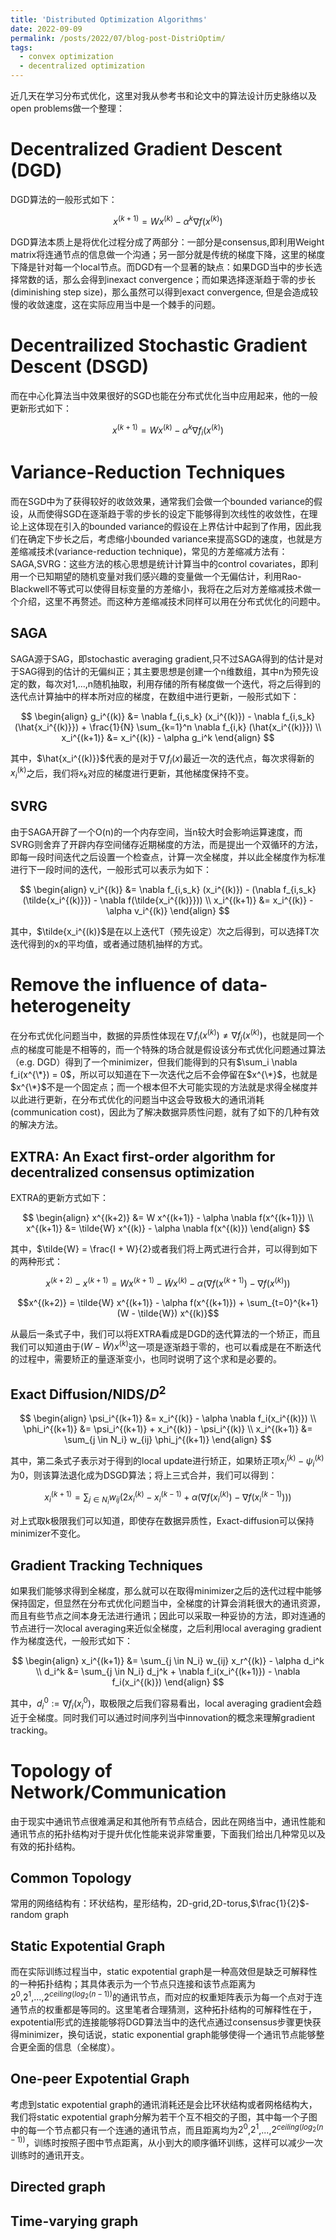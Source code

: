 ```yaml
---
title: 'Distributed Optimization Algorithms'
date: 2022-09-09
permalink: /posts/2022/07/blog-post-DistriOptim/
tags:
  - convex optimization
  - decentralized optimization
---
```


近几天在学习分布式优化，这里对我从参考书和论文中的算法设计历史脉络以及open problems做一个整理：

# Decentralized Gradient Descent (DGD)

DGD算法的一般形式如下：

$$x^{(k+1)} = W x^{(k)} - \alpha^k \nabla f(x^{(k)})$$

DGD算法本质上是将优化过程分成了两部分：一部分是consensus,即利用Weight matrix将连通节点的信息做一个沟通；另一部分就是传统的梯度下降，这里的梯度下降是针对每一个local节点。而DGD有一个显著的缺点：如果DGD当中的步长选择常数的话，那么会得到inexact convergence；而如果选择逐渐趋于零的步长(diminishing step size)，那么虽然可以得到exact convergence, 但是会造成较慢的收敛速度，这在实际应用当中是一个棘手的问题。

# Decentrailized Stochastic Gradient Descent (DSGD)

而在中心化算法当中效果很好的SGD也能在分布式优化当中应用起来，他的一般更新形式如下：

$$x^{(k+1)} = W x^{(k)} - \alpha^k \nabla f_i(x^{(k)})$$

# Variance-Reduction Techniques

而在SGD中为了获得较好的收敛效果，通常我们会做一个bounded variance的假设，从而使得SGD在逐渐趋于零的步长的设定下能够得到次线性的收敛性，在理论上这体现在引入的bounded variance的假设在上界估计中起到了作用，因此我们在确定下步长之后，考虑缩小bounded variance来提高SGD的速度，也就是方差缩减技术(variance-reduction technique)，常见的方差缩减方法有：SAGA,SVRG：这些方法的核心思想是统计计算当中的control covariates，即利用一个已知期望的随机变量对我们感兴趣的变量做一个无偏估计，利用Rao-Blackwell不等式可以使得目标变量的方差缩小，我将在之后对方差缩减技术做一个介绍，这里不再赘述。而这种方差缩减技术同样可以用在分布式优化的问题中。

## SAGA

SAGA源于SAG，即stochastic averaging gradient,只不过SAGA得到的估计是对于SAG得到的估计的无偏纠正；其主要思想是创建一个n维数组，其中n为预先设定的数，每次对1,...,n随机抽取，利用存储的所有梯度做一个迭代，将之后得到的迭代点计算抽中的样本所对应的梯度，在数组中进行更新，一般形式如下：

$$
\begin{align}
    g_i^{(k)} &= \nabla f_{i,s_k} (x_i^{(k)}) - \nabla f_{i,s_k} (\hat{x_i^{(k)}}) + \frac{1}{N} \sum_{k=1}^n \nabla f_{i,k} (\hat{x_i^{(k)}}) \\
    x_i^{(k+1)} &= x_i^{(k)} - \alpha g_i^k
\end{align}
$$

其中，$\hat{x_i^{(k)}}$代表的是对于$\nabla f_i(x)$最近一次的迭代点，每次求得新的$x_i^{(k)}$之后，我们将$x_k$对应的梯度进行更新，其他梯度保持不变。

## SVRG

由于SAGA开辟了一个O(n)的一个内存空间，当n较大时会影响运算速度，而SVRG则舍弃了开辟内存空间储存近期梯度的方法，而是提出一个双循环的方法，即每一段时间迭代之后设置一个检查点，计算一次全梯度，并以此全梯度作为标准进行下一段时间的迭代，一般形式可以表示为如下：

$$
\begin{align}
  v_i^{(k)} &= \nabla f_{i,s_k} (x_i^{(k)}) - (\nabla f_{i,s_k}(\tilde{x_i^{(k)}}) - \nabla f(\tilde{x_i^{(k)}})) \\ 
  x_i^{(k+1)} &= x_i^{(k)} - \alpha v_i^{(k)}
\end{align}
$$

其中，$\tilde{x_i^{(k)}$是在以上迭代T（预先设定）次之后得到，可以选择T次迭代得到的x的平均值，或者通过随机抽样的方式。

# Remove the influence of data-heterogeneity

在分布式优化问题当中，数据的异质性体现在$\nabla f_i(x^{(k)}) \neq \nabla f_j(x^{(k)})$，也就是同一个点的梯度可能是不相等的，而一个特殊的场合就是假设该分布式优化问题通过算法（e.g. DGD）得到了一个minimizer，但我们能得到的只有$\sum_i \nabla f_i(x^{\*}) = 0$，所以可以知道在下一次迭代之后不会停留在$x^{\*}$，也就是$x^{\*}$不是一个固定点；而一个根本但不大可能实现的方法就是求得全梯度并以此进行更新，在分布式优化的问题当中这会导致极大的通讯消耗(communication cost)，因此为了解决数据异质性问题，就有了如下的几种有效的解决方法。

## EXTRA: An Exact first-order algorithm for decentralized consensus optimization

EXTRA的更新方式如下：

$$
\begin{align}
    x^{(k+2)} &= W x^{(k+1)} - \alpha \nabla f(x^{(k+1)}) \\ 
    x^{(k+1)} &= \tilde{W} x^{(k)} - \alpha \nabla f(x^{(k)})
\end{align}
$$

其中，$\tilde{W} = \frac{I + W}{2}或者我们将上两式进行合并，可以得到如下的两种形式：

$$x^{(k+2)} - x^{(k+1)} = W x^{(k+1)} - \tilde{W} x^{(k)} - \alpha (\nabla f(x^{(k+1)}) - \nabla f(x^{(k)})) $$

$$x^{(k+2)} = \tilde{W} x^{(k+1)} - \alpha f(x^{(k+1)}) + \sum_{t=0}^{k+1} (W - \tilde{W}) x^{(k)}$$

从最后一条式子中，我们可以将EXTRA看成是DGD的迭代算法的一个矫正，而且我们可以知道由于$(W - \tilde{W}) x^{(k)}$这一项是逐渐趋于零的，也可以看成是在不断迭代的过程中，需要矫正的量逐渐变小，也同时说明了这个求和是必要的。

## Exact Diffusion/NIDS/$D^2$

$$
\begin{align}
    \psi_i^{(k+1)} &= x_i^{(k)} - \alpha \nabla f_i(x_i^{(k)}) \\ 
    \phi_i^{(k+1)} &= \psi_i^{(k+1)} + x_i^{(k)} - \psi_i^{(k)} \\
    x_i^{(k+1)} &= \sum_{j \in N_i} w_{ij} \phi_j^{(k+1)}
\end{align}
$$

其中，第二条式子表示对于得到的local update进行矫正，如果矫正项$x_i^{(k)} - \psi_i^{(k)}$为0，则该算法退化成为DSGD算法；将上三式合并，我们可以得到：

$$x_i^{(k+1)} = \sum_{j \in N_i} w_{ij} (2x_i^{(k)} - x_i^{(k-1)} + \alpha (\nabla f(x_i^{(k)}) - \nabla f(x_i^{(k-1)})))$$

对上式取k极限我们可以知道，即使存在数据异质性，Exact-diffusion可以保持minimizer不变化。

## Gradient Tracking Techniques

如果我们能够求得到全梯度，那么就可以在取得minimizer之后的迭代过程中能够保持固定，但显然在分布式优化问题当中，全梯度的计算会消耗很大的通讯资源，而且有些节点之间本身无法进行通讯；因此可以采取一种妥协的方法，即对连通的节点进行一次local averaging来近似全梯度，之后利用local averaging gradient作为梯度迭代，一般形式如下：

$$
\begin{align}
  x_i^{(k+1)} &= \sum_{j \in N_i} w_{ij} x_r^{(k)} - \alpha d_i^k \\
  d_i^k &= \sum_{j \in N_i} d_j^k + \nabla f_i(x_i^{(k+1)}) - \nabla f_i(x_i^{(k)})
\end{align}
$$

其中，$d_i^0 := \nabla f_i(x_i^0)$，取极限之后我们容易看出，local averaging gradient会趋近于全梯度。同时我们可以通过时间序列当中innovation的概念来理解gradient tracking。

# Topology of Network/Communication

由于现实中通讯节点很难满足和其他所有节点结合，因此在网络当中，通讯性能和通讯节点的拓扑结构对于提升优化性能来说非常重要，下面我们给出几种常见以及有效的拓扑结构。

## Common Topology

常用的网络结构有：环状结构，星形结构，2D-grid,2D-torus,$\frac{1}{2}$-random graph

## Static Expotential Graph

而在实际训练过程当中，static expotential graph是一种高效但是缺乏可解释性的一种拓扑结构；其具体表示为一个节点只连接和该节点距离为$2^0$,$2^1$,...,$2^{ceiling(log_2(n-1))}$的通讯节点，而对应的权重矩阵表示为每一个点对于连通节点的权重都是等同的。这里笔者合理猜测，这种拓扑结构的可解释性在于，expotential形式的连接能够将DGD算法当中的迭代点通过consensus步骤更快获得minimizer，换句话说，static exponential graph能够使得一个通讯节点能够整合更全面的信息（全梯度）。

## One-peer Expotential Graph

考虑到static expotential graph的通讯消耗还是会比环状结构或者网格结构大，我们将static expotential graph分解为若干个互不相交的子图，其中每一个子图中的每一个节点都只有一个连通的通讯节点，而且距离均为$2^0$,$2^1$,...,$2^{ceiling(log_2(n-1))}$，训练时按照子图中节点距离，从小到大的顺序循环训练，这样可以减少一次训练时的通讯开支。

## Directed graph

## Time-varying graph
